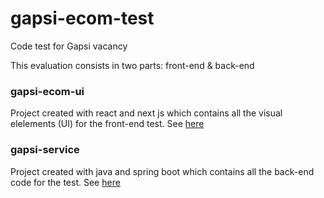 # gapsi-ecom-test
Code test for Gapsi vacancy

This evaluation consists in two parts: front-end & back-end

### gapsi-ecom-ui
Project created with react and next js which contains all the visual elelements (UI) for the front-end test.
See [here](gapsi-ecom-ui/README.md)

### gapsi-service
Project created with java and spring boot which contains all the back-end code for the test.
See [here](gapsi-service/README.md)

